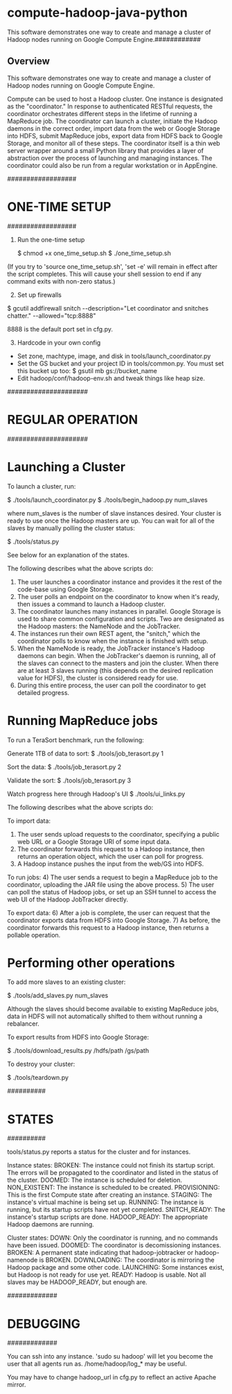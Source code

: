 compute-hadoop-java-python
==========================

This software demonstrates one way to create and manage a cluster of Hadoop nodes running on Google Compute Engine.############

Overview
--------

This software demonstrates one way to create and manage a cluster of Hadoop
nodes running on Google Compute Engine.

Compute can be used to host a Hadoop cluster. One instance is designated as the
"coordinator." In response to authenticated RESTful requests, the coordinator
orchestrates different steps in the lifetime of running a MapReduce job. The
coordinator can launch a cluster, initiate the Hadoop daemons in the correct
order, import data from the web or Google Storage into HDFS, submit MapReduce
jobs, export data from HDFS back to Google Storage, and monitor all of these
steps. The coordinator itself is a thin web server wrapper around a small
Python library that provides a layer of abstraction over the process of
launching and managing instances. The coordinator could also be run from a
regular workstation or in AppEngine.

##################
# ONE-TIME SETUP #
##################

1) Run the one-time setup

	$ chmod +x one_time_setup.sh
	$ ./one_time_setup.sh

(If you try to 'source one_time_setup.sh', 'set -e' will remain in effect after
the script completes. This will cause your shell session to end if any command
exits with non-zero status.)

2) Set up firewalls

$ gcutil addfirewall snitch --description="Let coordinator and snitches chatter." --allowed="tcp:8888"

8888 is the default port set in cfg.py.

3) Hardcode in your own config

- Set zone, machtype, image, and disk in tools/launch_coordinator.py
- Set the GS bucket and your project ID in tools/common.py. You must set this
  bucket up too:
  $ gsutil mb gs://bucket_name
- Edit hadoop/conf/hadoop-env.sh and tweak things like heap size.

#####################
# REGULAR OPERATION #
#####################

# Launching a Cluster #

To launch a cluster, run:

$ ./tools/launch_coordinator.py
$ ./tools/begin_hadoop.py num_slaves

where num_slaves is the number of slave instances desired.
Your cluster is ready to use once the Hadoop masters are up. You can wait
for all of the slaves by manually polling the cluster status:

$ ./tools/status.py

See below for an explanation of the states.

The following describes what the above scripts do:

1) The user launches a coordinator instance and provides it the rest of the
   code-base using Google Storage.
2) The user polls an endpoint on the coordinator to know when it's ready, then
   issues a command to launch a Hadoop cluster.
3) The coordinator launches many instances in parallel. Google Storage is used
   to share common configuration and scripts. Two are designated as the Hadoop
   masters: the NameNode and the JobTracker.
4) The instances run their own REST agent, the "snitch," which the coordinator
   polls to know when the instance is finished with setup.
5) When the NameNode is ready, the JobTracker instance's Hadoop daemons can
   begin. When the JobTracker's daemon is running, all of the slaves can connect
   to the masters and join the cluster. When there are at least 3 slaves running
   (this depends on the desired replication value for HDFS), the cluster is
   considered ready for use.
6) During this entire process, the user can poll the coordinator to get
   detailed progress.

# Running MapReduce jobs #

To run a TeraSort benchmark, run the following:

Generate 1TB of data to sort:
$ ./tools/job_terasort.py 1

Sort the data:
$ ./tools/job_terasort.py 2

Validate the sort:
$ ./tools/job_terasort.py 3

Watch progress here through Hadoop's UI
$ ./tools/ui_links.py

The following describes what the above scripts do:

To import data:
1) The user sends upload requests to the coordinator, specifying a public web
   URL or a Google Storage URI of some input data.
2) The coordinator forwards this request to a Hadoop instance, then returns an
   operation object, which the user can poll for progress.
3) A Hadoop instance pushes the input from the web/GS into HDFS.

To run jobs:
4) The user sends a request to begin a MapReduce job to the coordinator,
   uploading the JAR file using the above process.
5) The user can poll the status of Hadoop jobs, or set up an SSH tunnel to
   access the web UI of the Hadoop JobTracker directly.

To export data:
6) After a job is complete, the user can request that the coordinator exports
   data from HDFS into Google Storage.
7) As before, the coordinator forwards this request to a Hadoop instance, then
   returns a pollable operation.

# Performing other operations #

To add more slaves to an existing cluster:

$ ./tools/add_slaves.py num_slaves

Although the slaves should become available to existing MapReduce jobs, data in
HDFS will not automatically shifted to them without running a rebalancer.

To export results from HDFS into Google Storage:

$ ./tools/download_results.py /hdfs/path /gs/path

To destroy your cluster:

$ ./tools/teardown.py

##########
# STATES #
##########

tools/status.py reports a status for the cluster and for instances.

Instance states:
  BROKEN:       The instance could not finish its startup script. The errors
                will be propagated to the coordinator and listed in the status
                of the cluster.
  DOOMED:       The instance is scheduled for deletion.
  NON_EXISTENT: The instance is scheduled to be created.
  PROVISIONING: This is the first Compute state after creating an instance.
  STAGING:      The instance's virtual machine is being set up.
  RUNNING:      The instance is running, but its startup scripts have not yet
                completed.
  SNITCH_READY: The instance's startup scripts are done.
  HADOOP_READY: The appropriate Hadoop daemons are running.

Cluster states:
  DOWN:        Only the coordinator is running, and no commands have been
               issued.
  DOOMED:      The coordinator is decomissioning instances.
  BROKEN:      A permanent state indicating that hadoop-jobtracker or
               hadoop-namenode is BROKEN.
  DOWNLOADING: The coordinator is mirroring the Hadoop package and some other
               code.
  LAUNCHING:   Some instances exist, but Hadoop is not ready for use yet.
  READY:       Hadoop is usable. Not all slaves may be HADOOP_READY, but enough
               are.

#############
# DEBUGGING #
#############

You can ssh into any instance. 'sudo su hadoop' will let you become the user
that all agents run as. /home/hadoop/log_* may be useful.

You may have to change hadoop_url in cfg.py to reflect an active Apache mirror.
